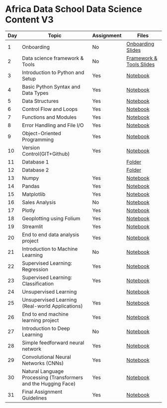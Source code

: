 ﻿# Africa Data School Data Science Content V3

| Day | Topic                                                           | Assignment | Files                                                                                                                                                                                 |
| --- | --------------------------------------------------------------- | ---------- | ------------------------------------------------------------------------------------------------------------------------------------------------------------------------------------- |
| 1   | Onboarding                                                      | No         | [Onboarding Slides](https://www.beautiful.ai/player/-MdltxANBmKvXvYTffNN)                                                                                                             |
| 2   | Data science framework & Tools                                  | No         | [Framework & Tools Slides](https://www.beautiful.ai/player/-Mdwt-YUsKR9GIK5NNBh)                                                                                                      |
| 3   | Introduction to Python and Setup                                | Yes        | [Notebook](https://github.com/Joy879/Africa-Data-School-Curriculum/tree/main/notebooks/3_Intro_to_Python)                                            |
| 4   | Basic Python Syntax and Data Types                              | Yes        | [Notebook](https://github.com/Joy879/Africa-Data-School-Curriculum/tree/main/notebooks/4%20Python%20basic%20Syntax)                                       |
| 5   | Data Structures                                                 | Yes        | [Notebook](https://github.com/Joy879/Africa-Data-School-Curriculum/blob/main/notebooks/5%20Data%20Structures)                                                                   |
| 6   | Control Flow and Loops                                          | Yes        | [Notebook](https://github.com/Joy879/Africa-Data-School-Curriculum/blob/main/notebooks/6%20Control%20Flow%20and%20Loops)                                                        |
| 7   | Functions and Modules                                           | Yes        | [Notebook](https://github.com/Joy879/Africa-Data-School-Curriculum/blob/main/notebooks/7%20Functions%20and%20Modules)                                                           |
| 8   | Error Handling and File I/O                                     | Yes        | [Notebook](https://github.com/Joy879/Africa-Data-School-Curriculum/blob/main/notebooks/8%20Error%20Handling%20and%20Files)                                                      |
| 9   | Object-Oriented Programming                                     | Yes        | [Notebook](https://github.com/Joy879/Africa-Data-School-Curriculum/blob/main/notebooks/9%20Object-Oriented%20Programming)                                                       |
| 10  | Version Control(GIT+Github)                                     | Yes        | [Notebook](https://github.com/Joy879/Africa-Data-School-Curriculum/blob/main/notebooks/10%20Version%20Control)                                                                  |
| 11  | Database 1                                                      |            | [Folder](https://github.com/Joy879/Africa-Data-School-Curriculum/tree/main/notebooks/11%20%26%2012%20lesson%20Database%20%26%20SQL)                                                   |
| 12  | Database 2                                                      |            | [Folder](https://github.com/Joy879/Africa-Data-School-Curriculum/tree/main/notebooks/11%20%26%2012%20lesson%20Database%20%26%20SQL)                                                   |
| 13  | Numpy                                                           | Yes        | [Notebook](https://github.com/Joy879/Africa-Data-School-Curriculum/blob/main/notebooks/13%20Numpy)                                                                              |
| 14  | Pandas                                                          | Yes        | [Notebook](https://github.com/Joy879/Africa-Data-School-Curriculum/blob/main/notebooks/14%20Pandas)                                                                             |
| 15  | Matplotlib                                                      | Yes        | [Notebook](https://github.com/Joy879/Africa-Data-School-Curriculum/blob/main/notebooks/15%20Matplotlib)                                                                         |
| 16  | Sales Analysis                                                  | No         | [Notebook](https://github.com/Joy879/Africa-Data-School-Curriculum/tree/main/notebooks/16%20Lesson%20Sales%20Analysis)                                                                |
| 17  | Plotly                                                          | Yes        | [Notebook](https://github.com/Joy879/Africa-Data-School-Curriculum/blob/main/notebooks/17%20Plotly)                                                                          |
| 18  | Geoplotting using Folium                                        | Yes        | [Notebook](https://github.com/Joy879/Africa-Data-School-Curriculum/blob/main/notebooks/18%20Geoplotting%20using%20Folium)                                                       |
| 19  | Streamlit                                                       | Yes        | [Notebook](https://github.com/Joy879/Africa-Data-School-Curriculum/blob/main/notebooks/19%20%20Streamlit)                                                                       |
| 20  | End to end data analysis project                                | Yes        | [Notebook](https://github.com/Joy879/Africa-Data-School-Curriculum/blob/main/notebooks/20%20End-to-end%20data%20analysis%20project)                                             |
| 21  | Introduction to Machine Learning                                | No         | [Notebook](https://github.com/Joy879/Africa-Data-School-Curriculum/blob/main/notebooks/21%20Introduction%20to%20Machine%20Learning%20%26%20framework)                        |
| 22  | Supervised Learning: Regression                                 | Yes        | [Notebook](https://github.com/Joy879/Africa-Data-School-Curriculum/blob/main/notebooks/22%20Supervised%20Learning%20Regression)                                                 |
| 23  | Supervised Learning: Classification                             | Yes        | [Notebook](https://github.com/Joy879/Africa-Data-School-Curriculum/blob/main/notebooks/23%20Supervised%20Learning%20%20Classification)                                          |
| 24  | Unsupervised Learning                                           |            | [Notebook](https://github.com/Joy879/Africa-Data-School-Curriculum/blob/main/notebooks/24-25%20%20Unsupervised%20Learning)                                                      |
| 25  | Unsupervised Learning (Real-world Applications)                 | Yes        | [Notebook](https://github.com/Joy879/Africa-Data-School-Curriculum/blob/main/notebooks/24-25%20%20Unsupervised%20Learning)                                                      |
| 26  | End to end machine learning project                             | Yes        | [Notebook](https://github.com/Joy879/Africa-Data-School-Curriculum/blob/main/notebooks/26%20End%20to%20end%20machine%20learning%20%20project)                                   |
| 27  | Introduction to Deep Learning                                   | No         | [Notebook](https://github.com/Joy879/Africa-Data-School-Curriculum/blob/main/notebooks/27%20Introduction%20to%20Deep%20Learning)                                             |
| 28  | Simple feedforward neural network                               | Yes        | [Notebook](https://github.com/Joy879/Africa-Data-School-Curriculum/blob/main/notebooks/28%20Simple%20Feedforward%20Neural%20Network)                                            |
| 29  | Convolutional Neural Networks (CNNs)                            | Yes        | [Notebook](https://github.com/Joy879/Africa-Data-School-Curriculum/blob/main/notebooks/29%20%20Convolutional%20Neural%20Networks%20(CNNs))                                 |
| 30  | Natural Language Processing (Transformers and the Hugging Face) | Yes        | [Notebook](https://github.com/Joy879/Africa-Data-School-Curriculum/blob/main/notebooks/30%20%20Natural%20Language%20Processing%20(Transformers%20and%20the%20Hugging%20Face)) |
| 31  | Final Assignment Guidelines                                     | Yes        | [Notebook](https://github.com/Joy879/Africa-Data-School-Curriculum/tree/main/notebooks/31%20%20Final%20Project%20Guidelines%20Notes)                                                  |
